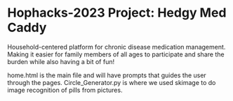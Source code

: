 # Hophacks-2023 Project: Hedgy Med Caddy
Household-centered platform for chronic disease medication management. Making it easier for family members of all ages to participate and share the burden while also having a bit of fun!

home.html is the main file and will have prompts that guides the user through the pages. 
Circle_Generator.py is where we used skimage to do image recognition of pills from pictures. 
